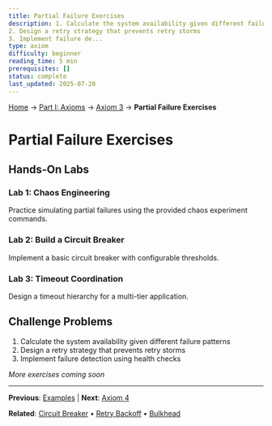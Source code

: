 ```yaml
---
title: Partial Failure Exercises
description: 1. Calculate the system availability given different failure patterns
2. Design a retry strategy that prevents retry storms
3. Implement failure de...
type: axiom
difficulty: beginner
reading_time: 5 min
prerequisites: []
status: complete
last_updated: 2025-07-20
---
```


<!-- Navigation -->
[Home](/) → [Part I: Axioms](/part1-axioms/) → [Axiom 3](/part1-axioms/axiom3-failure/) → **Partial Failure Exercises**

# Partial Failure Exercises

## Hands-On Labs

### Lab 1: Chaos Engineering
Practice simulating partial failures using the provided chaos experiment commands.

### Lab 2: Build a Circuit Breaker
Implement a basic circuit breaker with configurable thresholds.

### Lab 3: Timeout Coordination
Design a timeout hierarchy for a multi-tier application.

## Challenge Problems

1. Calculate the system availability given different failure patterns
2. Design a retry strategy that prevents retry storms
3. Implement failure detection using health checks

*More exercises coming soon*

---

**Previous**: [Examples](examples.md) | **Next**: [Axiom 4](../axiom4-*)

**Related**: [Circuit Breaker](/patterns/circuit-breaker/) • [Retry Backoff](/patterns/retry-backoff/) • [Bulkhead](/patterns/bulkhead/)
